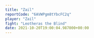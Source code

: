 ```yaml
---
title: "Zail"
reportCode: "6AVWPgm8tYbcFC2q"
player: "Zail"
fight: "Leotheras the Blind"
date: 2021-10-20T19:00:04.987000+00:00
---
```


